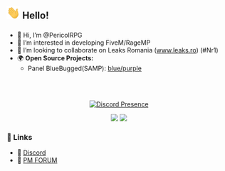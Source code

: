 ## <img src="https://raw.githubusercontent.com/ABSphreak/ABSphreak/master/gifs/Hi.gif" width="30px"> Hello!

###
   - 👋 Hi, I’m @PericolRPG
   - 👀 I’m interested in developing FiveM/RageMP
   - 💞️ I’m looking to collaborate on Leaks Romania (www.leaks.ro) (#Nr1)
   - 🌍 **Open Source Projects:**
      - Panel BlueBugged(SAMP): [blue/purple](https://github.com/PericolRPG/panelbugged)&nbsp;
      
<br>
<br>
<p align="center">
   <a href="https://discord.com/users/481701586360598538" target="_blank" rel="nofollow">
      <img src="https://lanyard-profile-readme.vercel.app/api/481701586360598538?idleMessage=Probably%20doing%20something%20else..." alt="Discord Presence" align="center">
   </a>
   <br>
</p>
<div align="center">
    <a href="https://easy-code.ro/discord" alt="Discord Server"><img src="https://shields.io/badge/Discord-black?style=for-the-badge&logo=discord"></a>
    <a href="https://instagram.com/iampericol.official" alt="Instagram"><img src="https://shields.io/badge/Instagram-black?style=for-the-badge&logo=instagram"></a>
</div>

### 🔌 Links
- 💬 <a href="https://discord.com/users/481701586360598538">Discord</a>
- 💬 <a href="https://www.leaks.ro/profile/14122-pericolrpg/">PM FORUM</a>

<!--
### 👨‍💻 What I do
      
   * 💼 **I'm working on:**
      * [BPlay Romania] - a romanian GTA:V server powered by [FIVEM]
      * [Easy-Code Romania] -  a romanian Forum resurse powered by [WebSite]
   * ✨ **I'm maintaining:**
      * [InversifyJS] - a powerful and lightweight inversion of control container for JavaScript & Node.js apps powered by TypeScript

   * 🌍 **Open Source Projects:**
      - NeoVim: [coc-discord-rpc]
      - VS Code Extensions: [vscord]
      - OpenWeatherMap: [auto-github-bio], [auto-twitter-bio], [auto-discord-status]
      - Vue: [use-lanyard]
      - ... and many, many more things you can see by exploring [my repositories]!

   * 🎓 **Learning** - new stuff about the scripty version of Java
   * 😄 **Fun fact** - Only half of programming is coding. The other 90% is debugging

---

### 💻 Tech Stack
These are my favorite tech stack for building all kinds of stuff.

   * **Backend** - Typescript with NestJS & Fastify
   * **Frontend** - HTML5/CSS3, JavaScript (ES6), VueJS/Nuxt, Tailwind CSS/SASS
   * **Scripting** - Python3, Bash
   * **Datastores** - MySQL, MongoDB, Redis
   * **Infrastucture** - Docker, Kubernetes
   * **Tools** - Github, VS Code, NeoVim, Figma
   * **Other** - Linux

 ### :envelope: Contacts

I am in many places online, but here are where I am most active. Feel free to contact me.

* [Website](https://easy-code.ro)  | * [Instagram](https://www.instagram.com/iampericol.official/)


<!--END_SECTION:links-->

<!-- Some shits -->

<!--
* 🎓 I’m currently learning [<img src="https://github.com/LeonardSSH/LeonardSSH/blob/master/typescript.svg" alt="Typescript" width="26" align="center">][TS] & [<img src="https://github.com/LeonardSSH/LeonardSSH/blob/master/vue.svg" alt="Vue.js" width="22" align="center">][Vue.js].
* 😄 Pronouns: **he/him**.
* ⚡️ Fun fact: *There are two ways to write error-free programs; only the third one works.*
* <img src="https://github.com/LeonardSSH/LeonardSSH/blob/master/spotify.svg" alt="Twitch" width="24" align="center"> The best [`manele playlist`] on spotify (only for <img src="https://github.com/LeonardSSH/LeonardSSH/blob/master/romania.png" alt="Romania" width="20" align="center"> Romanians)
-->

<!--
#### 🥅 2020 Goals: 
   - [ ] Contribute more to Open Source projects
   - [ ] Make my own framework for the [`@TheValetBot`]
   - [ ] Finish [`@TheValetBot`] 😂
   - [ ] Learn [<img src="https://github.com/LeonardSSH/LeonardSSH/blob/master/typescript.svg" alt="Typescript" width="26" align="center">][TS] & [<img src="https://github.com/LeonardSSH/LeonardSSH/blob/master/angular.svg" alt="Angular" width="32" align="center">][Angular]
   - [ ] Learn more about API
   - [ ] Make the basic systems required for the GTA V Server [`@rysemultiplayer`]
-->
 
<!--
## 💻 What I'm working on
   * **[RYSE Multiplayer]** - A <img src="https://github.com/LeonardSSH/LeonardSSH/blob/master/romania.png" alt="Romania" width="24" align="center"> Romanian GTA V Online server, on platform [<img src="https://github.com/LeonardSSH/LeonardSSH/blob/master/ragemp.png" alt="RAGE:MP" width="18" align="center">][RAGEMP].
   * **[ryse.mp](https://ryse.mp)** - Frontend and backend for https://ryse.mp
   * **[valet](https://leonard.sh)** (in standby at the moment) - A multi purpose, open source [<img src="https://github.com/LeonardSSH/LeonardSSH/blob/master/discord.svg" alt="Discord" width="26" align="center">][`discord`] bot. You can find all related repos [`@TheValetBot`]. 
-->
